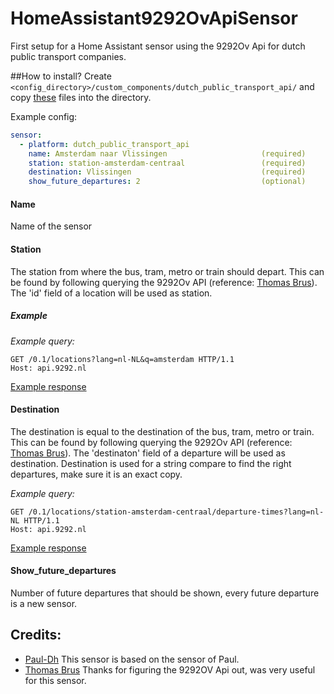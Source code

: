 # HomeAssistant9292OvApiSensor

First setup for a Home Assistant sensor using the 9292Ov Api for dutch public transport companies.

##How to install?
Create ```<config_directory>/custom_components/dutch_public_transport_api/``` and copy [these](https://github.com/Juvawa/HomeAssistant9292OvApiSensor/tree/master/custom_components/dutch_public_transport_api) files into the directory.

Example config:
```yaml
sensor:
  - platform: dutch_public_transport_api
    name: Amsterdam naar Vlissingen                     (required)
    station: station-amsterdam-centraal                 (required)
    destination: Vlissingen                             (required)
    show_future_departures: 2                           (optional)
```

#### Name
Name of the sensor

#### Station
The station from where the bus, tram, metro or train should depart. This can be found by following querying the 9292Ov 
API (reference: [Thomas Brus](https://github.com/thomasbrus/9292-api-spec)). The 'id' field of a location will be used as station.

##### Example
_Example query:_
```
GET /0.1/locations?lang=nl-NL&q=amsterdam HTTP/1.1 
Host: api.9292.nl
```
[Example response](http://api.9292.nl/0.1/locations?lang=nl-NL&q=amsterdam)

#### Destination
The destination is equal to the destination of the bus, tram, metro or train. This can be found by following querying the 9292Ov 
API (reference: [Thomas Brus](https://github.com/thomasbrus/9292-api-spec)). The 'destinaton' field of a departure will be 
used as destination. Destination is used for a string compare to find the right departures, make sure it is an exact copy.

_Example query:_
```
GET /0.1/locations/station-amsterdam-centraal/departure-times?lang=nl-NL HTTP/1.1 
Host: api.9292.nl
```
[Example response](http://api.9292.nl/0.1/locations/station-amsterdam-centraal/departure-times?lang=nl-NL)

#### Show_future_departures
Number of future departures that should be shown, every future departure is a new sensor.


## Credits:
- [Paul-Dh](https://github.com/Paul-dH) This sensor is based on the sensor of Paul.
- [Thomas Brus](https://github.com/thomasbrus/9292-api-spec) Thanks for figuring the 9292OV Api out, was very useful for this sensor.
